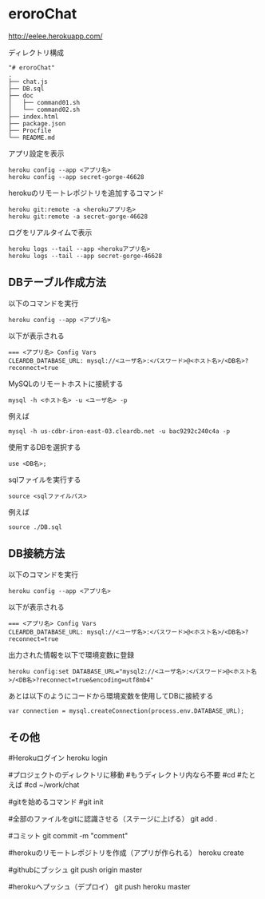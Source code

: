 # eroroChat


http://eelee.herokuapp.com/


ディレクトリ構成

    "# eroroChat" 
    .
    ├── chat.js
    ├── DB.sql
    ├── doc
    │   ├── command01.sh
    │   └── command02.sh
    ├── index.html
    ├── package.json
    ├── Procfile
    └── README.md



アプリ設定を表示  

    heroku config --app <アプリ名>
    heroku config --app secret-gorge-46628


herokuのリモートレポジトリを追加するコマンド

    heroku git:remote -a <herokuアプリ名>
    heroku git:remote -a secret-gorge-46628

ログをリアルタイムで表示

    heroku logs --tail --app <herokuアプリ名>
    heroku logs --tail --app secret-gorge-46628


## DBテーブル作成方法

以下のコマンドを実行

    heroku config --app <アプリ名>

以下が表示される

    === <アプリ名> Config Vars
    CLEARDB_DATABASE_URL: mysql://<ユーザ名>:<パスワード>@<ホスト名>/<DB名>?reconnect=true

MySQLのリモートホストに接続する

    mysql -h <ホスト名> -u <ユーザ名> -p

例えば

    mysql -h us-cdbr-iron-east-03.cleardb.net -u bac9292c240c4a -p

使用するDBを選択する

    use <DB名>;

sqlファイルを実行する

    source <sqlファイルパス>

例えば

    source ./DB.sql


## DB接続方法

以下のコマンドを実行

    heroku config --app <アプリ名>

以下が表示される

    === <アプリ名> Config Vars
    CLEARDB_DATABASE_URL: mysql://<ユーザ名>:<パスワード>@<ホスト名>/<DB名>?reconnect=true

出力された情報を以下で環境変数に登録

    heroku config:set DATABASE_URL="mysql2://<ユーザ名>:<パスワード>@<ホスト名>/<DB名>?reconnect=true&encoding=utf8mb4"


あとは以下のようにコードから環境変数を使用してDBに接続する

    var connection = mysql.createConnection(process.env.DATABASE_URL);  

## その他

#Herokuログイン
heroku login

#プロジェクトのディレクトリに移動
#もうディレクトリ内なら不要
#cd <app-path>
#たとえば
#cd ~/work/chat

#gitを始めるコマンド
#git init

#全部のファイルをgitに認識させる（ステージに上げる）
git add .

#コミット
git commit -m "comment"

#herokuのリモートレポジトリを作成（アプリが作られる）
heroku create

#githubにプッシュ
git push origin master

#herokuへプッシュ（デプロイ）
git push heroku master
